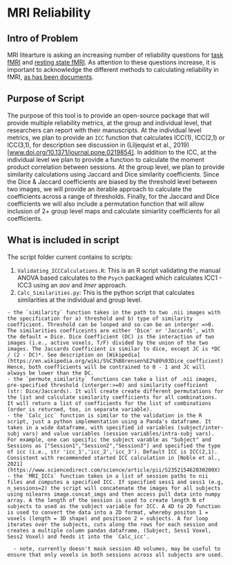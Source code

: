 # MRI Reliability

## Intro of Problem

MRI litearture is asking an increasing number of reliability questions for [task fMRI](https://doi.org/10.1177/0956797620916786) and [resting state fMRI](www.doi.org/10.1016/j.neuroimage.2019.116157). As attention to these questions increase, it is important to acknowledge the different methods to calculating reliability in fMRI, [as has been documents](www.doi.org/10.1111/j.1749-6632.2010.05446.x).

## Purpose of Script

The purpose of this tool is to provide an open-source package that will provide multiple reliability metrics, at the group and individual level, that researchers can report with their manuscripts. At the individual level metrics, we plan to provide an `ICC` function that calculates ICC(1), ICC(2,1) or ICC(3,1), for description see discussion in (Liljequist et al., 2019)[www.doi.org/10.1371/journal.pone.0219854]. In addition to the ICC, at the individual level we plan to provide a function to calculate the moment product correlation between sessions. At the group level, we plan to provide similarity calculations using Jaccard and Dice similarity coefficients. Since the Dice & Jaccard coefficients are biased by the threshold level between two images, we will provide an iterable approach to calculate the coefficients across a range of thresholds. Finally, for the Jaccard and Dice coefficients we will also include a permutation function that will allow inclusion of 2+ group level maps and calculate simiarlity coefficients for all coefficients. 

## What is included in script

The script folder current contains to scripts:

  1. `Validating_ICCCalculations.R`: This is an R script validating the manual ANOVA based calculates to the `Psych` packaged which calculates ICC1 - ICC3 using an *aov* and *lmer* approach.
  2. `Calc_Similarities.py`: This is the python script that calculates similarities at the individual and group level.

    - the `similarity` function takes in the path to two .nii images with the specification for a) threshold and b) type of similarity coefficient. Threshold can be looped and so can be an interger =>0. The similarities coefficeints are either 'Dice' or 'Jaccards', with the default = Dice. Dice Coefficient (DC) is the interaction of two images (i.e., active voxels, T/F) divided by the union of the two images. The Jaccards Coefficient is similar to dice, except JC is *DC / (2 - DC)*. See description on [Wikipedia](https://en.wikipedia.org/wiki/S%C3%B8rensen%E2%80%93Dice_coefficient). Hence, both coefficients will be contrained to 0 - 1 and JC will always be lower than the DC.
    - the `permute_similarity` functions can take a list of .nii images, pre-specified threshold (interger:>=0) and similarity coefficient (str: Dice/Jaccards). It will create create different permutations for the list and calculate similarity coefficients for all combinations. It will return a list of coefficients for the list of combinations (order is returned, too, in separate variable).
    - the `Calc_icc` function is similar to the validation in the R script, just a python implementation using a Panda's dataframe. It takes in a wide dataframe, with specified id variables (subject/inter-subj vars) and value variables (session variables/intra-subj vars). For example, one can specific the subject varable as "Subject" and Sessions as ["Session1","Session2","Session3"] and specified the type of icc (i.e., str 'icc_1','icc_2','icc_3'). Default ICC is ICC(2,1). Consistent with recommended started ICC calculation in [Noble et al., 2021](https://www.sciencedirect.com/science/article/pii/S235215462030200X)
    - the `MRI_ICCs` function takes in a list of session paths to nii files and computes a specified ICC. If specified sess1 and sess1 (e.g, n_sessions=2) the script will concatenate the images for all subjects using nilearns image.concat_imgs and then access pull data into numpy array. A the length of the session is used to create length N of subjects to used as the subject variable for ICC. A 4D to 2D function is used to convert the data into a 2D format, whereby positon 1 = voxels (length = 3D shape) and positioon 2 = subjects. A for loop iterates over the subjects, cuts along the rows for each session and creates a multiple column pandas dataframe, (Subject, Sess1 Voxel, Sess2 Voxel) and feeds it into the `Calc_icc'. 
   
      - note, currently doesn't mask session 4D volumes, may be useful to ensure that only voxels in both sessions across all subjects are used.
